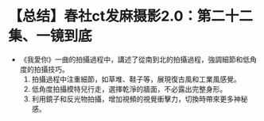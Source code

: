# 【总结】春社ct发麻摄影2.0：第二十二集、一镜到底

-   《我愛你》一曲的拍攝過程中，講述了從南到北的拍攝過程，強調細節和低角度的拍攝技巧。
    1.  拍攝過程中注重細節，如草堆、鞋子等，展現復古風和工業風感覺。
    2.  低角度拍攝模特兒行走，選擇乾淨的牆面，不必露出完整身形。
    3.  利用鏡子和反光物拍攝，增加視頻的視覺衝擊力，切換時帶來更多神秘感。
